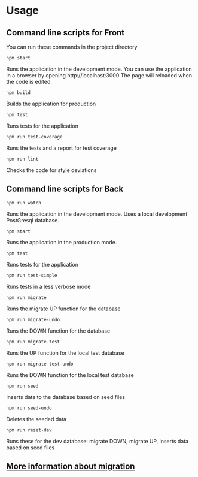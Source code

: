 # Usage

## Command line scripts for Front

You can run these commands in the project directory

```
npm start
```
Runs the application in the development mode. 
You can use the application in a browser by opening http://localhost:3000 
The page will reloaded when the code is edited.

```
npm build
```
Builds the application for production

```
npm test
```
Runs tests for the application

```
npm run test-coverage
```
Runs the tests and a report for test coverage

```
npm run lint
```
Checks the code for style deviations

## Command line scripts for Back

```
npm run watch
```
Runs the application in the development mode.
Uses a local development PostGresql database. 

```
npm start
```
Runs the application in the production mode.

```
npm test
```
Runs tests for the application

```
npm run test-simple
```
Runs tests in a less verbose mode

```
npm run migrate
```
Runs the migrate UP function for the database

```
npm run migrate-undo
```
Runs the DOWN function for the database

```
npm run migrate-test
```
Runs the UP function for the local test database

```
npm run migrate-test-undo
```
Runs the DOWN function for the local test database

```
npm run seed
```
Inserts data to the database based on seed files

```
npm run seed-undo
```
Deletes the seeded data

```
npm run reset-dev
```
Runs these for the dev database: migrate DOWN, migrate UP, inserts data based on seed files


## [More information about migration](https://github.com/TKT-ohjaajarekisteri/TKT-ohjaajarekisteri-back/blob/master/MIGRATION_INFO.md)
